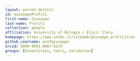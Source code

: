 ```yaml
---
layout: person-details
id: GiuseppeProfiti
first-name: Giuseppe
last-name: Profiti
collection: people
affiliation: University of Bologna / Elixir Italy
homepage: https://www.unibo.it/sitoweb/giuseppe.profiti2/en
github_username: profgiuseppe
orcid: 0000-0001-6067-6174
groups: [bioentities, tools, validation]
---
```

